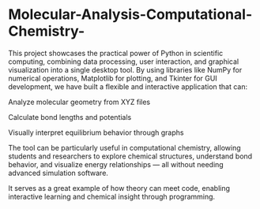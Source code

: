 # Molecular-Analysis-Computational-Chemistry-
This project showcases the practical power of Python in scientific computing, combining data processing, user interaction, and graphical visualization into a single desktop tool. By using libraries like NumPy for numerical operations, Matplotlib for plotting, and Tkinter for GUI development, we have built a flexible and interactive application that can:

Analyze molecular geometry from XYZ files

Calculate bond lengths and potentials

Visually interpret equilibrium behavior through graphs

The tool can be particularly useful in computational chemistry, allowing students and researchers to explore chemical structures, understand bond behavior, and visualize energy relationships — all without needing advanced simulation software.

It serves as a great example of how theory can meet code, enabling interactive learning and chemical insight through programming.
